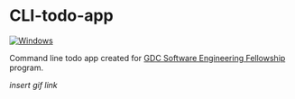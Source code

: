 # CLI-todo-app
[![Windows](https://img.shields.io/static/v1?label=os&message=Windows&logo=microsoft&color=blue)]()

Command line todo app created for [GDC Software Engineering Fellowship](https://fullstack.gdc.network/?utm_source=sendinblue&utm_campaign=GDC_-_Not_Selected&utm_medium=email) program.

*insert gif link*
